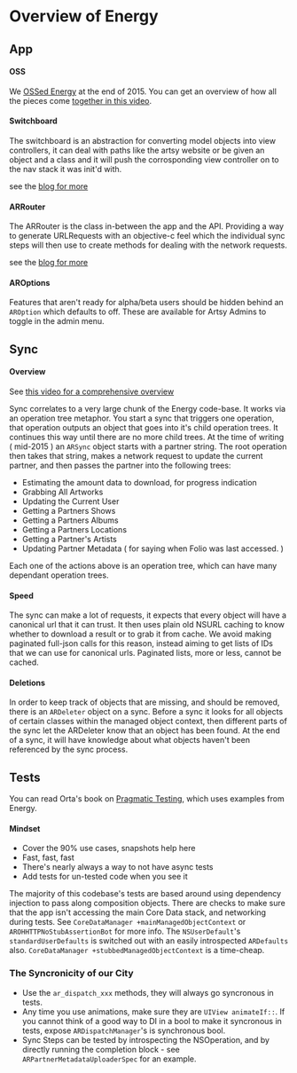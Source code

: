 Overview of Energy
==========

## App

#### OSS

We [OSSed Energy](http://artsy.github.io/blog/2015/08/06/open-sourcing-energy/) at the end of 2015. You can get an overview of how all the pieces come [together in this video](http://artsy.github.io/blog/2016/02/11/Code-Review-Energy/).

#### Switchboard

The switchboard is an abstraction for converting model objects into  view controllers, it can deal with paths like the artsy website or be given an object and a class and it will push the corrosponding view controller on to the nav stack it was init'd with.

see the [blog for more](http://artsy.github.io/blog/2015/08/19/Cocoa-Architecture-Switchboard-Pattern/)

#### ARRouter

The ARRouter is the class in-between the app and the API. Providing a way to generate URLRequests with an objective-c feel which the individual sync steps will then use to create methods for dealing with the network requests.

see the [blog for more](http://artsy.github.io/blog/2015/08/15/Cocoa-Architecture-Router-Pattern/)

#### AROptions

Features that aren't ready for alpha/beta users should be hidden behind an `AROption` which defaults to off. These are available for Artsy Admins to toggle in the admin menu.

## Sync

#### Overview

See [this video for a comprehensive overview](http://artsy.github.io/blog/2016/02/12/Code-Review-Energy-Sync/)

Sync correlates to a very large chunk of the Energy code-base. It works via an operation tree metaphor. You start a sync that triggers one operation, that operation outputs an object that goes into it's child operation trees. It continues this way until there are no more child trees. At the time of writing ( mid-2015 ) an `ARSync` object starts with a partner string. The root operation then takes that string, makes a network request to update the current partner, and then passes the partner into the following trees:

* Estimating the amount data to download, for progress indication
* Grabbing All Artworks
* Updating the Current User
* Getting a Partners Shows
* Getting a Partners Albums
* Getting a Partners Locations
* Getting a Partner's Artists
* Updating Partner Metadata ( for saying when Folio was last accessed. )

Each one of the actions above is an operation tree, which can have many dependant operation trees.

#### Speed

The sync can make a lot of requests, it expects that every object will have a canonical url that it can trust. It then uses plain old NSURL caching to know whether to download a result or to grab it from cache. We avoid making paginated full-json calls for this reason, instead aiming to get lists of IDs that we can use for canonical urls. Paginated lists, more or less, cannot be cached.

#### Deletions

In order to keep track of objects that are missing, and should be removed, there is an `ARDeleter` object on a sync. Before a sync it looks for all objects of certain classes within the managed object context, then different parts of the sync let the ARDeleter know that an object has been found. At the end of a sync, it will have knowledge about what objects haven't been referenced by the sync process.


## Tests

You can read Orta's book on [Pragmatic Testing](https://github.com/orta/pragmatic-testing/), which uses examples from Energy.

#### Mindset

* Cover the 90% use cases, snapshots help here
* Fast, fast, fast
* There's nearly always a way to not have async tests
* Add tests for un-tested code when you see it

The majority of this codebase's tests are based around using dependency injection to pass along composition objects. There are checks to make sure that the app isn't accessing the main Core Data stack, and networking during tests. See `CoreDataManager +mainManagedObjectContext` or `AROHHTTPNoStubAssertionBot` for more info. The `NSUserDefault`'s `standardUserDefaults` is switched out with an easily introspected `ARDefaults` also.
`CoreDataManager +stubbedManagedObjectContext` is a time-cheap.

### The Syncronicity of our City

* Use the `ar_dispatch_xxx` methods, they will always go syncronous in tests.
* Any time you use animations, make sure they are `UIView animateIf::`. If you cannot think of a good way to DI in a bool to make it syncronous in tests, expose `ARDispatchManager`'s is synchronous bool.
* Sync Steps can be tested by introspecting the NSOperation, and by directly running the completion block - see `ARPartnerMetadataUploaderSpec` for an example.

